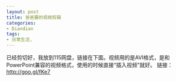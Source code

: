 ```yaml
---
layout: post
title: 爸爸要的视频剪辑
categories:
- Diandian
tags:
- 日常生活, 
---
```

已经剪切好，我放到115网盘，链接在下面。视频用的是AVI格式，是和PowerPoint兼容的视频格式，使用的时候直接“插入视频”就好。 链接：http://goo.gl/fKe7
